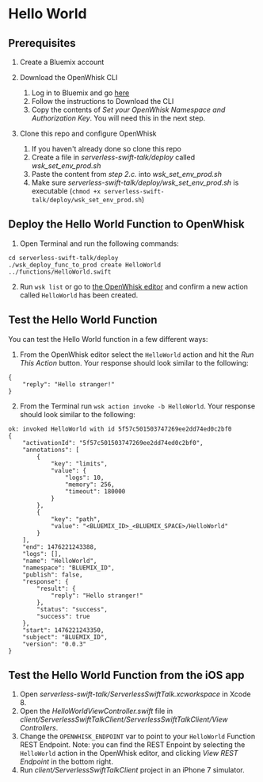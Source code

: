# Hello World

## Prerequisites

1. Create a Bluemix account

2. Download the OpenWhisk CLI
    1. Log in to Bluemix and go [here](https://new-console.ng.bluemix.net/openwhisk/cli)
    2. Follow the instructions to Download the CLI 
    3. Copy the contents of _Set your OpenWhisk Namespace and Authorization Key_. You will need this in the next step.

3. Clone this repo and configure OpenWhisk
    1. If you haven't already done so clone this repo
	2. Create a file in _serverless-swift-talk/deploy_ called _wsk_set_env_prod.sh_
	3. Paste the content from *step 2.c.* into _wsk_set_env_prod.sh_
	4. Make sure _serverless-swift-talk/deploy/wsk_set_env_prod.sh_ is executable (`chmod +x serverless-swift-talk/deploy/wsk_set_env_prod.sh`)

## Deploy the Hello World Function to OpenWhisk

1. Open Terminal and run the following commands:

```
cd serverless-swift-talk/deploy
./wsk_deploy_func_to_prod create HelloWorld ../functions/HelloWorld.swift
```

2. Run `wsk list` or go to [the OpenWhisk editor](https://new-console.ng.bluemix.net/openwhisk/editor) and confirm a new action called `HelloWorld` has been created.

## Test the Hello World Function

You can test the Hello World function in a few different ways:

1. From the OpenWhisk editor select the `HelloWorld` action and hit the *Run This Action* button. Your response should look similar to the following:

```
{
    "reply": "Hello stranger!"
}
```

2. From the Terminal run `wsk action invoke -b HelloWorld`. Your response should look similar to the following:

```
ok: invoked HelloWorld with id 5f57c501503747269ee2dd74ed0c2bf0
{
    "activationId": "5f57c501503747269ee2dd74ed0c2bf0",
    "annotations": [
        {
            "key": "limits",
            "value": {
                "logs": 10,
                "memory": 256,
                "timeout": 180000
            }
        },
        {
            "key": "path",
            "value": "<BLUEMIX_ID>_<BLUEMIX_SPACE>/HelloWorld"
        }
    ],
    "end": 1476221243388,
    "logs": [],
    "name": "HelloWorld",
    "namespace": "BLUEMIX_ID",
    "publish": false,
    "response": {
        "result": {
            "reply": "Hello stranger!"
        },
        "status": "success",
        "success": true
    },
    "start": 1476221243350,
    "subject": "BLUEMIX_ID",
    "version": "0.0.3"
}
```

## Test the Hello World Function from the iOS app

1. Open _serverless-swift-talk/ServerlessSwiftTalk.xcworkspace_ in Xcode 8.
2. Open the _HelloWorldViewController.swift_ file in _client/ServerlessSwiftTalkClient/ServerlessSwiftTalkClient/View Controllers_.
3. Change the `OPENWHISK_ENDPOINT` var to point to your `HelloWorld` Function REST Endpoint. Note: you can find the REST Enpoint by selecting the `HelloWorld` action in the OpenWhisk editor, and clicking _View REST Endpoint_ in the bottom right.
4. Run _client/ServerlessSwiftTalkClient_ project in an iPhone 7 simulator.



